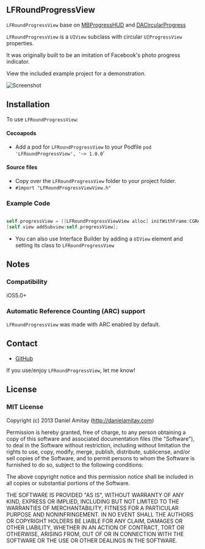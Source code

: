 ## LFRoundProgressView

`LFRoundProgressView` base on [MBProgressHUD](https://github.com/jdg/MBProgressHUD) and [DACircularProgress](https://github.com/danielamitay/DACircularProgress)

`LFRoundProgressView` is a `UIView` subclass with circular `UIProgressView` properties.

It was originally built to be an imitation of Facebook's photo progress indicator.

View the included example project for a demonstration.

![Screenshot](https://github.com/shiqiang124/LFRoundProgressView/raw/master/screenshot.png)

## Installation

To use `LFRoundProgressView`:


#### Cocoapods
- Add a pod for  `LFRoundProgressView` to your Podfile `pod 'LFRoundProgressView', '~> 1.0.0`'

#### Source files
- Copy over the `LFRoundProgressView` folder to your project folder.
- `#import "LFRoundProgressViewView.h"`

### Example Code

```objective-c

self.progressView = [[LFRoundProgressViewView alloc] initWithFrame:CGRectMake(140.0f, 30.0f, 40.0f, 40.0f)];
[self.view addSubview:self.progressView];
```

- You can also use Interface Builder by adding a `UIView` element and setting its class to `LFRoundProgressView`

## Notes

### Compatibility

iOS5.0+

### Automatic Reference Counting (ARC) support

`LFRoundProgressView` was made with ARC enabled by default.

## Contact


- [GitHub](http://github.com/shiqiang124)

If you use/enjoy `LFRoundProgressView`, let me know!


## License

### MIT License

Copyright (c) 2013 Daniel Amitay (http://danielamitay.com)

Permission is hereby granted, free of charge, to any person obtaining a copy
of this software and associated documentation files (the "Software"), to deal
in the Software without restriction, including without limitation the rights
to use, copy, modify, merge, publish, distribute, sublicense, and/or sell
copies of the Software, and to permit persons to whom the Software is
furnished to do so, subject to the following conditions:

The above copyright notice and this permission notice shall be included in
all copies or substantial portions of the Software.

THE SOFTWARE IS PROVIDED "AS IS", WITHOUT WARRANTY OF ANY KIND, EXPRESS OR
IMPLIED, INCLUDING BUT NOT LIMITED TO THE WARRANTIES OF MERCHANTABILITY,
FITNESS FOR A PARTICULAR PURPOSE AND NONINFRINGEMENT. IN NO EVENT SHALL THE
AUTHORS OR COPYRIGHT HOLDERS BE LIABLE FOR ANY CLAIM, DAMAGES OR OTHER
LIABILITY, WHETHER IN AN ACTION OF CONTRACT, TORT OR OTHERWISE, ARISING FROM,
OUT OF OR IN CONNECTION WITH THE SOFTWARE OR THE USE OR OTHER DEALINGS IN
THE SOFTWARE.
